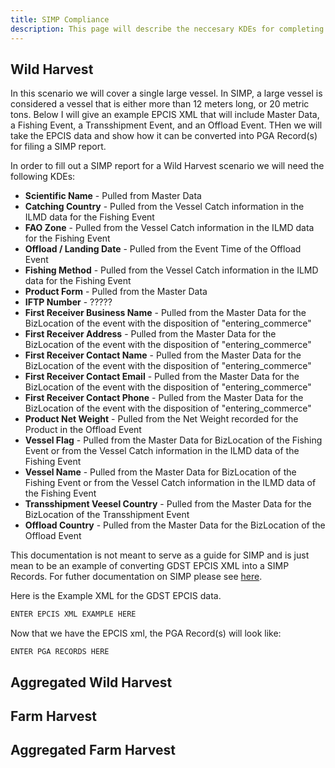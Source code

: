 ```yaml
---
title: SIMP Compliance
description: This page will describe the neccesary KDEs for completing a SIMP report as well as how to convert the EPCIS XML into the SIMP PGA Records.
---
```


## Wild Harvest
In this scenario we will cover a single large vessel. In SIMP, a large vessel is considered a vessel that is either more than 12 meters long, or 20 metric tons. Below I will give an example EPCIS XML that will include Master Data, a Fishing Event, a Transshipment Event, and an Offload Event. THen we will take the EPCIS data and show how it can be converted into PGA Record(s) for filing a SIMP report. 

In order to fill out a SIMP report for a Wild Harvest scenario we will need the following KDEs:
* **Scientific Name** - Pulled from Master Data
* **Catching Country** - Pulled from the Vessel Catch information in the ILMD data for the Fishing Event
* **FAO Zone** - Pulled from the Vessel Catch information in the ILMD data for the Fishing Event
* **Offload / Landing Date** - Pulled from the Event Time of the Offload Event
* **Fishing Method** - Pulled from the Vessel Catch information in the ILMD data for the Fishing Event
* **Product Form** - Pulled from the Master Data
* **IFTP Number** - ?????
* **First Receiver Business Name** - Pulled from the Master Data for the BizLocation of the event with the disposition of "entering_commerce"
* **First Receiver Address** - Pulled from the Master Data for the BizLocation of the event with the disposition of "entering_commerce"
* **First Receiver Contact Name** - Pulled from the Master Data for the BizLocation of the event with the disposition of "entering_commerce"
* **First Receiver Contact Email** - Pulled from the Master Data for the BizLocation of the event with the disposition of "entering_commerce"
* **First Receiver Contact Phone** - Pulled from the Master Data for the BizLocation of the event with the disposition of "entering_commerce"
* **Product Net Weight** - Pulled from the Net Weight recorded for the Product in the Offload Event
* **Vessel Flag** - Pulled from the Master Data for BizLocation of the Fishing Event or from the Vessel Catch information in the ILMD data of the Fishing Event
* **Vessel Name** - Pulled from the Master Data for BizLocation of the Fishing Event or from the Vessel Catch information in the ILMD data of the Fishing Event
* **Transshipment Veesel Country** - Pulled from the Master Data for the BizLocation of the Transshipment Event
* **Offload Country** - Pulled from the Master Data for the BizLocation of the Offload Event

This documentation is not meant to serve as a guide for SIMP and is just mean to be an example of converting GDST EPCIS XML into a SIMP Records. For futher documentation on SIMP please see [here](https://www.cbp.gov/sites/default/files/assets/documents/2017-Oct/Implementation%20Guide%20for%20NMFS%20SIM%209-28-17_v2.pdf).

Here is the Example XML for the GDST EPCIS data.
```xml
ENTER EPCIS XML EXAMPLE HERE
```

Now that we have the EPCIS xml, the PGA Record(s) will look like:
```
ENTER PGA RECORDS HERE
```

## Aggregated Wild Harvest

## Farm Harvest

## Aggregated Farm Harvest
